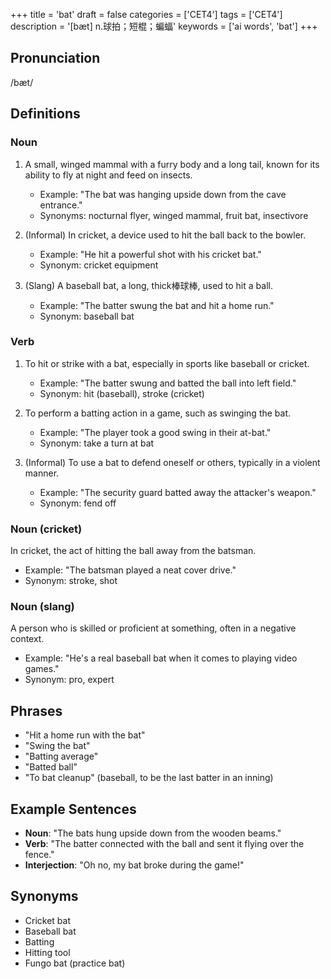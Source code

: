 +++
title = 'bat'
draft = false
categories = ['CET4']
tags = ['CET4']
description = '[bæt] n.球拍；短棍；蝙蝠'
keywords = ['ai words', 'bat']
+++

## Pronunciation
/bæt/

## Definitions
### Noun
1. A small, winged mammal with a furry body and a long tail, known for its ability to fly at night and feed on insects.
   - Example: "The bat was hanging upside down from the cave entrance."
   - Synonyms: nocturnal flyer, winged mammal, fruit bat, insectivore

2. (Informal) In cricket, a device used to hit the ball back to the bowler.
   - Example: "He hit a powerful shot with his cricket bat."
   - Synonym: cricket equipment

3. (Slang) A baseball bat, a long, thick棒球棒, used to hit a ball.
   - Example: "The batter swung the bat and hit a home run."
   - Synonym: baseball bat

### Verb
1. To hit or strike with a bat, especially in sports like baseball or cricket.
   - Example: "The batter swung and batted the ball into left field."
   - Synonym: hit (baseball), stroke (cricket)

2. To perform a batting action in a game, such as swinging the bat.
   - Example: "The player took a good swing in their at-bat."
   - Synonym: take a turn at bat

3. (Informal) To use a bat to defend oneself or others, typically in a violent manner.
   - Example: "The security guard batted away the attacker's weapon."
   - Synonym: fend off

### Noun (cricket)
In cricket, the act of hitting the ball away from the batsman.
   - Example: "The batsman played a neat cover drive."
   - Synonym: stroke, shot

### Noun (slang)
A person who is skilled or proficient at something, often in a negative context.
   - Example: "He's a real baseball bat when it comes to playing video games."
   - Synonym: pro, expert

## Phrases
- "Hit a home run with the bat"
- "Swing the bat"
- "Batting average"
- "Batted ball"
- "To bat cleanup" (baseball, to be the last batter in an inning)

## Example Sentences
- **Noun**: "The bats hung upside down from the wooden beams."
- **Verb**: "The batter connected with the ball and sent it flying over the fence."
- **Interjection**: "Oh no, my bat broke during the game!"

## Synonyms
- Cricket bat
- Baseball bat
- Batting
- Hitting tool
- Fungo bat (practice bat)
